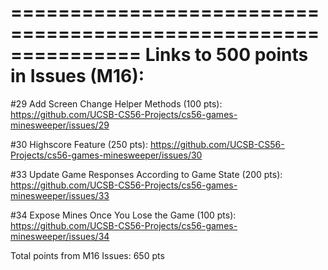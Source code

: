 ===============================================================
Links to 500 points in Issues (M16):
==============================================================

#29 Add Screen Change Helper Methods (100 pts): 
    https://github.com/UCSB-CS56-Projects/cs56-games-minesweeper/issues/29

#30 Highscore Feature (250 pts):
    https://github.com/UCSB-CS56-Projects/cs56-games-minesweeper/issues/30

#33 Update Game Responses According to Game State (200 pts):
    https://github.com/UCSB-CS56-Projects/cs56-games-minesweeper/issues/33
    
#34 Expose Mines Once You Lose the Game (100 pts):
    https://github.com/UCSB-CS56-Projects/cs56-games-minesweeper/issues/34
    
Total points from M16 Issues: 650 pts
